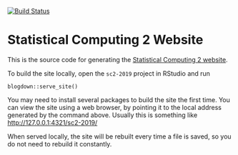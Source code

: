 [![Build Status](https://travis-ci.com/mfasiolo/sc2-2019.svg?branch=master)](https://travis-ci.com/mfasiolo/sc2-2019)

# Statistical Computing 2 Website

This is the source code for generating the [Statistical Computing 2 website](https://mfasiolo.github.io/sc2-2019/).

To build the site locally, open the `sc2-2019` project in RStudio and run

```
blogdown::serve_site()
```

You may need to install several packages to build the site the first time. You can view the site using a web browser, by pointing it to the local address generated by the command above. Usually this is something like http://127.0.0.1:4321/sc2-2019/

When served locally, the site will be rebuilt every time a file is saved, so you do not need to rebuild it constantly.

